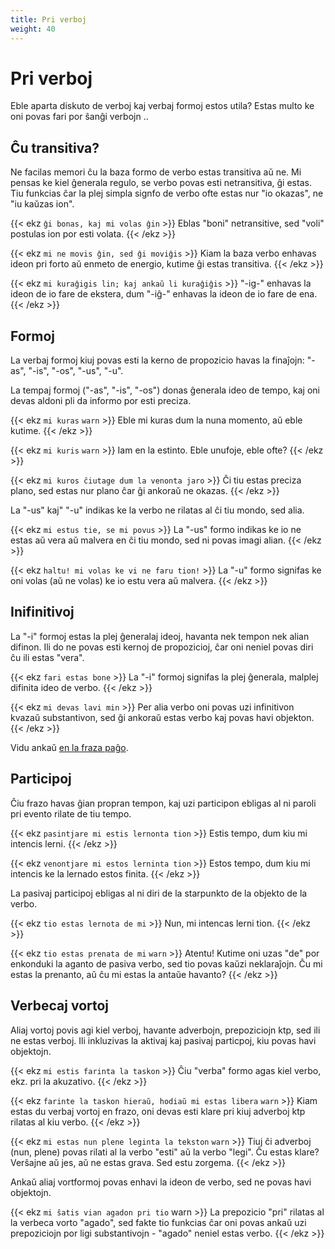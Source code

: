 ```yaml
---
title: Pri verboj
weight: 40
---
```


# Pri verboj

Eble aparta diskuto de verboj kaj verbaj formoj estos utila? Estas multo ke oni povas fari por ŝanĝi verbojn ..

## Ĉu transitiva?

Ne facilas memori ĉu la baza formo de verbo estas transitiva aŭ ne. Mi pensas ke kiel ĝenerala regulo, se verbo povas esti netransitiva, ĝi estas. Tiu funkcias ĉar la plej simpla signfo de verbo ofte estas nur "io okazas", ne "iu kaŭzas ion".

{{< ekz `ĝi bonas, kaj mi volas ĝin` >}}
Eblas "boni" netransitive, sed "voli" postulas ion por esti volata.
{{< /ekz >}}

{{< ekz `mi ne movis ĝin, sed ĝi moviĝis` >}}
Kiam la baza verbo enhavas ideon pri forto aŭ enmeto de energio, kutime ĝi estas transitiva.
{{< /ekz >}}

{{< ekz `mi kuraĝigis lin; kaj ankaŭ li kuraĝiĝis` >}}
"-ig-" enhavas la ideon de io fare de ekstera, dum "-iĝ-" enhavas la ideon de io fare de ena.
{{< /ekz >}}

## Formoj

La verbaj formoj kiuj povas esti la kerno de propozicio havas la finaĵojn: "-as", "-is", "-os", "-us", "-u".

La tempaj formoj ("-as", "-is", "-os") donas ĝenerala ideo de tempo, kaj oni devas aldoni pli da informo por esti preciza.

{{< ekz `mi kuras` `warn` >}}
Eble mi kuras dum la nuna momento, aŭ eble kutime.
{{< /ekz >}}

{{< ekz `mi kuris` `warn` >}}
Iam en la estinto. Eble unufoje, eble ofte?
{{< /ekz >}}

{{< ekz `mi kuros ĉiutage dum la venonta jaro` >}}
Ĉi tiu estas preciza plano, sed estas nur plano ĉar ĝi ankoraŭ ne okazas.
{{< /ekz >}}

La "-us" kaj" "-u" indikas ke la verbo ne rilatas al ĉi tiu mondo, sed alia.

{{< ekz `mi estus tie, se mi povus` >}}
La "-us" formo indikas ke io ne estas aŭ vera aŭ malvera en ĉi tiu mondo, sed ni povas imagi alian.
{{< /ekz >}}

{{< ekz `haltu! mi volas ke vi ne faru tion!` >}}
La "-u" formo signifas ke oni volas (aŭ ne volas) ke io estu vera aŭ malvera.
{{< /ekz >}}

## Inifinitivoj

La "-i" formoj estas la plej ĝeneralaj ideoj, havanta nek tempon nek alian difinon. Ili do ne povas esti kernoj de propozicioj, ĉar oni neniel povas diri ĉu ili estas "vera".

{{< ekz `fari estas bone` >}}
La "-i" formoj signifas la plej ĝenerala, malplej difinita ideo de verbo.
{{< /ekz >}}

{{< ekz `mi devas lavi min` >}}
Per alia verbo oni povas uzi infinitivon kvazaŭ substantivon, sed ĝi ankoraŭ estas verbo kaj povas havi objekton.
{{< /ekz >}}

Vidu ankaŭ [en la fraza paĝo](../frazoj/#infinitivoj).

## Participoj

Ĉiu frazo havas ĝian propran tempon, kaj uzi participon ebligas al ni paroli pri evento rilate de tiu tempo.

{{< ekz `pasintjare mi estis lernonta tion` >}}
Estis tempo, dum kiu mi intencis lerni.
{{< /ekz >}}

{{< ekz `venontjare mi estos lerninta tion` >}}
Estos tempo, dum kiu mi intencis ke la lernado estos finita.
{{< /ekz >}}

La pasivaj participoj ebligas al ni diri de la starpunkto de la objekto de la verbo.

{{< ekz `tio estas lernota de mi` >}}
Nun, mi intencas lerni tion.
{{< /ekz >}}

{{< ekz `tio estas prenata de mi` `warn` >}}
Atentu! Kutime oni uzas "de" por enkonduki la aganto de pasiva verbo, sed tio povas kaŭzi neklaraĵojn. Ĉu mi estas la prenanto, aŭ ĉu mi estas la antaŭe havanto?
{{< /ekz >}}

## Verbecaj vortoj

Aliaj vortoj povis agi kiel verboj, havante adverbojn, prepoziciojn ktp, sed ili ne estas verboj. Ili inkluzivas la aktivaj kaj pasivaj particpoj, kiu povas havi objektojn.

{{< ekz `mi estis farinta la taskon` >}}
Ĉiu "verba" formo agas kiel verbo, ekz. pri la akuzativo.
{{< /ekz >}}

{{< ekz `farinte la taskon hieraŭ, hodiaŭ mi estas libera` `warn` >}}
Kiam estas du verbaj vortoj en frazo, oni devas esti klare pri kiuj adverboj ktp rilatas al kiu verbo.
{{< /ekz >}}

{{< ekz `mi estas nun plene leginta la tekston` `warn` >}}
Tiuj ĉi adverboj (nun, plene) povas rilati al la verbo "esti" aŭ la verbo "legi". Ĉu estas klare? Verŝajne aŭ jes, aŭ ne estas grava. Sed estu zorgema.
{{< /ekz >}}

Ankaŭ aliaj vortformoj povas enhavi la ideon de verbo, sed ne povas havi objektojn.

{{< ekz `mi ŝatis vian agadon pri tio` warn >}}
La prepozicio "pri" rilatas al la verbeca vorto "agado", sed fakte tio funkcias ĉar oni povas ankaŭ uzi prepoziciojn por ligi substantivojn - "agado" neniel estas verbo.
{{< /ekz >}}
